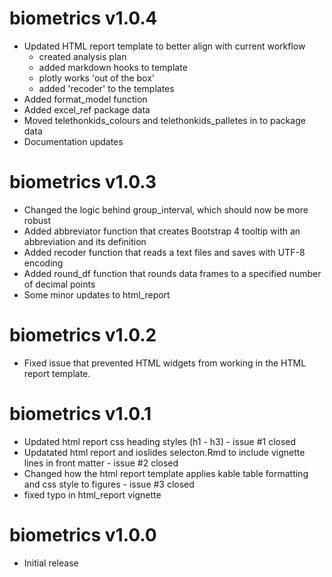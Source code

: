 # biometrics v1.0.4
* Updated HTML report template to better align with current workflow
  - created analysis plan
  - added markdown hooks to template
  - plotly works 'out of the box'
  - added 'recoder' to the templates
* Added format_model function
* Added excel_ref package data
* Moved telethonkids_colours and telethonkids_palletes in to package data
* Documentation updates

# biometrics v1.0.3
* Changed the logic behind group_interval, which should now be more robust
* Added abbreviator function that creates Bootstrap 4 tooltip with an abbreviation and its definition
* Added recoder function that reads a text files and saves with UTF-8 encoding
* Added round_df function that rounds data frames to a specified number of decimal points
* Some minor updates to html_report

# biometrics v1.0.2
* Fixed issue that prevented HTML widgets from working in the HTML report template.

# biometrics v1.0.1

* Updated html report css heading styles (h1 - h3) - issue #1 closed
* Updatated html report and ioslides selecton.Rmd to include vignette lines in front matter - issue #2 closed
* Changed how the html report template applies kable table formatting and css style to figures - issue #3 closed
* fixed typo in html_report vignette

# biometrics v1.0.0

* Initial release
